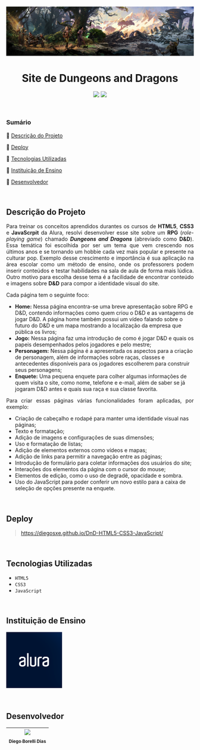 <p align='center'><img src="dnd-banner.jpg" alt="Imagem da Barbearia"></p>

<h1 align="center">Site de Dungeons and Dragons</h1>

<p align="center">
  <img src="http://img.shields.io/static/v1?label=VSCode&message=1.73.1&color=blue&style=for-the-badge"/>
  <img src="http://img.shields.io/static/v1?label=STATUS&message=Concluido&color=GREEN&style=for-the-badge"/>
</p>
<br>

### Sumário 

🔹 [Descrição do Projeto](#descrição-do-projeto)

🔹 [Deploy](#deploy)

🔹 [Tecnologias Utilizadas](#tecnologias-utilizadas)

🔹 [Instituição de Ensino](#instituição-de-ensino)

🔹 [Desenvolvedor](#desenvolvedor)

<br>

## Descrição do Projeto 

<p align="justify">Para treinar os conceitos aprendidos durantes os cursos de <strong>HTML5</strong>, <strong>CSS3</strong> e <strong>JavaScrpit</strong> da Alura, resolvi desenvolver esse site sobre um <strong>RPG</strong> (<em>role-playing game</em>) chamado <strong><em>Dungeons and Dragons</em></strong> (abreviado como <strong>D&D</strong>). Essa temática foi escolhida por ser um tema que vem crescendo nos últimos anos e se tornando um hobbie cada vez mais popular e presente na culturar pop. Exemplo desse crescimento e importância é sua aplicação na área escolar como um método de ensino, onde os professorers podem inserir conteúdos e testar habilidades na sala de aula de forma mais lúdica. Outro motivo para escolha desse tema é a facilidade de encontrar conteúdo e imagens sobre <strong>D&D</strong> para compor a identidade visual do site.</p>
<p align="justify">Cada página tem o seguinte foco:</p>

- <strong>Home:</strong> Nessa página encontra-se uma breve apresentação sobre RPG e D&D, contendo informações como quem criou o D&D e as vantagems de jogar D&D. A página home também possui um vídeo falando sobre o futuro do D&D e um mapa mostrando a localização da empresa que pública os livros;
- <strong>Jogo:</strong> Nessa página faz uma introdução de como é jogar D&D e quais os papeis desempenhados pelos jogadores e pelo mestre;
- <strong>Personagem:</strong> Nessa página é a apresentada os aspectos para a criação de personagem, além de informações sobre raças, classes e antecedentes disponíveis para os jogadores escolherem para construir seus personagens;
- <strong>Enquete:</strong> Uma pequena enquete para colher algumas informações de quem visita o site, como nome, telefone e e-mail, além de saber se já jogaram D&D antes e quais sua raça e sua classe favorita.

<p align="justify">Para criar essas páginas várias funcionalidades foram aplicadas, por exemplo:</p>

- Criação de cabeçalho e rodapé para manter uma identidade visual nas páginas;
- Texto e formatação;
- Adição de imagens e configurações de suas dimensões;
- Uso e formatação de listas;
- Adição de elementos externos como vídeos e mapas;
- Adição de links para permitir a navegação entre as páginas;
- Introdução de formulário para coletar informações dos usuários do site;
- Interações dos elementos da página com o cursor do mouse;
- Elementos de edição, como o uso de degradê, opacidade e sombra.
- Uso do JavaScript para poder conferir um novo estilo para a caixa de seleção de opções presente na enquete.

<br>

## Deploy

> https://diegosxe.github.io/DnD-HTML5-CSS3-JavaScript/
  
<br>
  
## Tecnologias Utilizadas
  
- `HTML5`
- `CSS3`
- `JavaScript`
  
<br>

## Instituição de Ensino
  
[<img src="alura.png" alt="Logo da Alura" width=150>](https://www.alura.com.br/)

<br>

## Desenvolvedor

| [<img src="https://avatars.githubusercontent.com/u/118308728?v=4" width=115><br><sub>Diego Borelli Dias</sub>](https://github.com/DiegosXe) |
| :-----------: |
  
<br>
